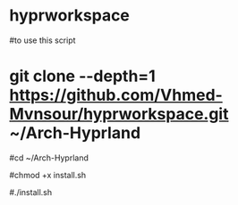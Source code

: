 # hyprworkspace
#to use this script
# git clone --depth=1 https://github.com/Vhmed-Mvnsour/hyprworkspace.git ~/Arch-Hyprland

#cd ~/Arch-Hyprland

#chmod +x install.sh

#./install.sh

